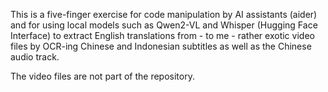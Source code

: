 This is a five-finger exercise for code manipulation by AI assistants (aider) and for using local models such as Qwen2-VL and Whisper (Hugging Face Interface) to extract English translations from - to me - rather exotic video files by OCR-ing Chinese and Indonesian subtitles as well as the Chinese audio track.

The video files are not part of the repository.